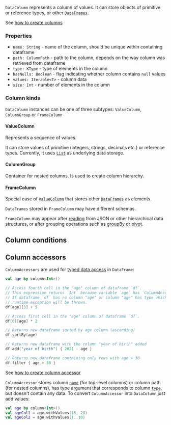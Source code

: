 [//]: # (title: DataColumn)
<!---IMPORT org.jetbrains.kotlinx.dataframe.samples.api.Create-->

`DataColumn` represents a column of values. It can store objects of primitive or reference types, or other [`DataFrames`](DataFrame.md).

See [how to create columns](createColumn.md)

### Properties
* `name: String` - name of the column, should be unique within containing dataframe
* `path: ColumnPath` - path to the column, depends on the way column was retrieved from dataframe
* `type: KType` - type of elements in the column
* `hasNulls: Boolean` - flag indicating whether column contains `null` values
* `values: Iterable<T>` - column data
* `size: Int` - number of elements in the column

### Column kinds
`DataColumn` instances can be one of three subtypes: `ValueColumn`, `ColumnGroup` or `FrameColumn`

#### ValueColumn

Represents a sequence of values. 

It can store values of primitive (integers, strings, decimals etc.) or reference types. Currently, it uses [`List`](https://kotlinlang.org/api/latest/jvm/stdlib/kotlin.collections/-list/) as underlying data storage.

#### ColumnGroup

Container for nested columns. Is used to create column hierarchy. 

#### FrameColumn

Special case of [`ValueColumn`](#valuecolumn) that stores other [`DataFrames`](DataFrame.md) as elements. 

`DataFrames` stored in `FrameColumn` may have different schemas. 

`FrameColumn` may appear after [reading](read.md) from JSON or other hierarchical data structures, or after grouping operations such as [groupBy](groupBy.md) or [pivot](pivot.md).  

## Column conditions

## Column accessors

`ColumnAccessors` are used for [typed data access](columnAccessorsApi.md) in `DataFrame`:

<!---FUN columnAccessorsUsage-->

```kotlin
val age by column<Int>()

// Access fourth cell in the "age" column of dataframe `df`.
// This expression returns `Int` because variable `age` has `ColumnAccessor<Int>` type.
// If dataframe `df` has no column "age" or column "age" has type which is incompatible with `Int`,
// runtime exception will be thrown.
df[age][3] + 5

// Access first cell in the "age" column of dataframe `df`.
df[0][age] * 2

// Returns new dataframe sorted by age column (ascending)
df.sortBy(age)

// Returns new dataframe with the column "year of birth" added
df.add("year of birth") { 2021 - age }

// Returns new dataframe containing only rows with age > 30
df.filter { age > 30 }
```

<!---END-->

See [how to create column accessor](createAccessor.md)

`ColumnAccessor` stores column [`name`](#properties) (for top-level columns) or column path (for nested columns), has type argument that corresponds to column [`type`](#properties), but doesn't contain any data.
To convert `ColumnAccessor` into `DataColumn` just add values:

<!---FUN columnAccessorToColumn-->

```kotlin
val age by column<Int>()
val ageCol1 = age.withValues(15, 20)
val ageCol2 = age.withValues(1..10)
```

<!---END-->

